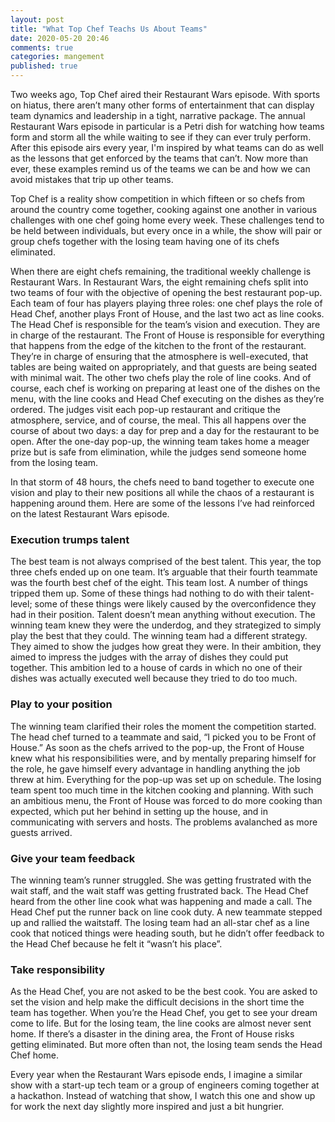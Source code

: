 ```yaml
---
layout: post
title: "What Top Chef Teachs Us About Teams"
date: 2020-05-20 20:46
comments: true
categories: mangement
published: true
---
```

Two weeks ago, Top Chef aired their Restaurant Wars episode. With sports on hiatus, there aren’t many other forms of entertainment that can display team dynamics and leadership in a tight, narrative package. The annual Restaurant Wars episode in particular is a Petri dish for watching how teams form and storm all the while waiting to see if they can ever truly perform. After this episode airs every year, I'm inspired by what teams can do as well as the lessons that get enforced by the teams that can’t. Now more than ever, these examples remind us of the teams we can be and how we can avoid mistakes that trip up other teams.

<!-- more -->

Top Chef is a reality show competition in which fifteen or so chefs from around the country come together, cooking against one another in various challenges with one chef going home every week. These challenges tend to be held between individuals, but every once in a while, the show will pair or group chefs together with the losing team having one of its chefs eliminated.

When there are eight chefs remaining, the traditional weekly challenge is Restaurant Wars. In Restaurant Wars, the eight remaining chefs split into two teams of four with the objective of opening the best restaurant pop-up. Each team of four has players playing three roles: one chef plays the role of Head Chef, another plays Front of House, and the last two act as line cooks. The Head Chef is responsible for the team’s vision and execution. They are in charge of the restaurant. The Front of House is responsible for everything that happens from the edge of the kitchen to the front of the restaurant. They’re in charge of ensuring that the atmosphere is well-executed, that tables are being waited on appropriately, and that guests are being seated with minimal wait. The other two chefs play the role of line cooks. And of course, each chef is working on preparing at least one of the dishes on the menu, with the line cooks and Head Chef executing on the dishes as they’re ordered. The judges visit each pop-up restaurant and critique the atmosphere, service, and of course, the meal. This all happens over the course of about two days: a day for prep and a day for the restaurant to be open. After the one-day pop-up, the winning team takes home a meager prize but is safe from elimination, while the judges send someone home from the losing team.

In that storm of 48 hours, the chefs need to band together to execute one vision and play to their new positions all while the chaos of a restaurant is happening around them. Here are some of the lessons I’ve had reinforced on the latest Restaurant Wars episode.

### Execution trumps talent
The best team is not always comprised of the best talent. This year, the top three chefs ended up on one team. It’s arguable that their fourth teammate was the fourth best chef of the eight. This team lost. A number of things tripped them up. Some of these things had nothing to do with their talent-level; some of these things were likely caused by the overconfidence they had in their position. Talent doesn’t mean anything without execution. The winning team knew they were the underdog, and they strategized to simply play the best that they could. The winning team had a different strategy. They aimed to show the judges how great they were. In their ambition, they aimed to impress the judges with the array of dishes they could put together. This ambition led to a house of cards in which no one of their dishes was actually executed well because they tried to do too much.

### Play to your position
The winning team clarified their roles the moment the competition started. The head chef turned to a teammate and said, “I picked you to be Front of House.” As soon as the chefs arrived to the pop-up, the Front of House knew what his responsibilities were, and by mentally preparing himself for the role, he gave himself every advantage in handling anything the job threw at him. Everything for the pop-up was set up on schedule. The losing team spent too much time in the kitchen cooking and planning. With such an ambitious menu, the Front of House was forced to do more cooking than expected, which put her behind in setting up the house, and in communicating with servers and hosts. The problems avalanched as more guests arrived.

### Give your team feedback
The winning team’s runner struggled. She was getting frustrated with the wait staff, and the wait staff was getting frustrated back. The Head Chef heard from the other line cook what was happening and made a call. The Head Chef put the runner back on line cook duty. A new teammate stepped up and rallied the waitstaff. The losing team had an all-star chef as a line cook that noticed things were heading south, but he didn’t offer feedback to the Head Chef because he felt it “wasn’t his place”.

### Take responsibility
As the Head Chef, you are not asked to be the best cook. You are asked to set the vision and help make the difficult decisions in the short time the team has together. When you’re the Head Chef, you get to see your dream come to life. But for the losing team, the line cooks are almost never sent home. If there’s a disaster in the dining area, the Front of House risks getting eliminated. But more often than not, the losing team sends the Head Chef home.

Every year when the Restaurant Wars episode ends, I imagine a similar show with a start-up tech team or a group of engineers coming together at a hackathon. Instead of watching that show, I watch this one and show up for work the next day slightly more inspired and just a bit hungrier.
